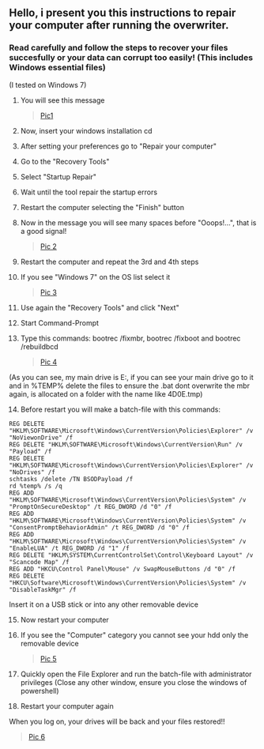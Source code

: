 ## Hello, i present you this instructions to repair your computer after running the overwriter.
### Read carefully and follow the steps to recover your files succesfully or your data can corrupt too easily! (This includes Windows essential files)
(I tested on Windows 7)

1. You will see this message <blockquote class="imgur-embed-pub" lang="en" data-id="a/dUUHp0P"  ><a href="//imgur.com/a/dUUHp0P">Pic1</a></blockquote>

2. Now, insert your windows installation cd

3. After setting your preferences go to "Repair your computer"

4. Go to the "Recovery Tools"

5. Select "Startup Repair"

6. Wait until the tool repair the startup errors

7. Restart the computer selecting the "Finish" button

8. Now in the message you will see many spaces before "Ooops!...", that is a good signal! <blockquote class="imgur-embed-pub" lang="en" data-id="a/dUUHp0P"  ><a href="//imgur.com/a/dUUHp0P">Pic 2</a></blockquote>

9. Restart the computer and repeat the 3rd and 4th steps

10. If you see "Windows 7" on the OS list select it <blockquote class="imgur-embed-pub" lang="en" data-id="a/dUUHp0P"  ><a href="//imgur.com/a/dUUHp0P">Pic 3</a></blockquote>

11. Use again the "Recovery Tools" and click "Next"

12. Start Command-Prompt

13. Type this commands: bootrec /fixmbr, bootrec /fixboot and bootrec /rebuildbcd <blockquote class="imgur-embed-pub" lang="en" data-id="a/dUUHp0P"  ><a href="//imgur.com/a/dUUHp0P">Pic 4</a></blockquote>

(As you can see, my main drive is E:\, if you can see your main drive go to it and in %TEMP% delete the files to ensure the .bat dont overwrite the mbr again, is allocated on a folder with the name like 4D0E.tmp)

14. Before restart you will make a batch-file with this commands:
```
REG DELETE "HKLM\SOFTWARE\Microsoft\Windows\CurrentVersion\Policies\Explorer" /v "NoViewonDrive" /f
REG DELETE "HKLM\SOFTWARE\Microsoft\Windows\CurrentVersion\Run" /v "Payload" /f
REG DELETE "HKLM\SOFTWARE\Microsoft\Windows\CurrentVersion\Policies\Explorer" /v "NoDrives" /f
schtasks /delete /TN BSODPayload /f
rd %temp% /s /q
REG ADD "HKLM\SOFTWARE\Microsoft\Windows\CurrentVersion\Policies\System" /v "PromptOnSecureDesktop" /t REG_DWORD /d "0" /f
REG ADD "HKLM\SOFTWARE\Microsoft\Windows\CurrentVersion\Policies\System" /v "ConsentPromptBehaviorAdmin" /t REG_DWORD /d "0" /f
REG ADD "HKLM\SOFTWARE\Microsoft\Windows\CurrentVersion\Policies\System" /v "EnableLUA" /t REG_DWORD /d "1" /f
REG DELETE "HKLM\SYSTEM\CurrentControlSet\Control\Keyboard Layout" /v "Scancode Map" /f
REG ADD "HKCU\Control Panel\Mouse" /v SwapMouseButtons /d "0" /f
REG DELETE "HKCU\Software\Microsoft\Windows\CurrentVersion\Policies\System" /v "DisableTaskMgr" /f
```
Insert it on a USB stick or into any other removable device

15. Now restart your computer

16. If you see the "Computer" category you cannot see your hdd only the removable device <blockquote class="imgur-embed-pub" lang="en" data-id="a/dUUHp0P"  ><a href="//imgur.com/a/dUUHp0P">Pic 5</a></blockquote>

17. Quickly open the File Explorer and run the batch-file with administrator privileges (Close any other window, ensure you close the windows of powershell)

18. Restart your computer again

When you log on, your drives will be back and your files restored!! <blockquote class="imgur-embed-pub" lang="en" data-id="a/dUUHp0P"  ><a href="//imgur.com/a/dUUHp0P">Pic 6</a></blockquote>
